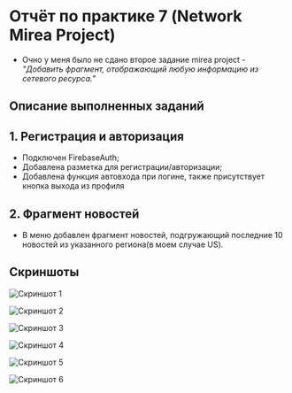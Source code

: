 # Отчёт по практике 7 (Network Mirea Project)
- Очно у меня было не сдано второе задание mirea project - _"Добавить
фрагмент, отображающий любую информацию из сетевого ресурса._"

## Описание выполненных заданий

## 1. Регистрация и авторизация

- Подключен FirebaseAuth;
- Добавлена разметка для регистрации/авторизации;
- Добавлена функция автовхода при логине, также присутствует кнопка выхода из профиля

## 2. Фрагмент новостей

- В меню добавлен фрагмент новостей, подгружающий последние 10 новостей из указанного региона(в моем случае US).

## Скриншоты

![Скриншот 1](./screenshots/screen0.png)

![Скриншот 2](./screenshots/screen1.png)

![Скриншот 3](./screenshots/screen2.png)

![Скриншот 4](./screenshots/screen3.png)

![Скриншот 5](./screenshots/screen4.png)

![Скриншот 6](./screenshots/screen5.png)
